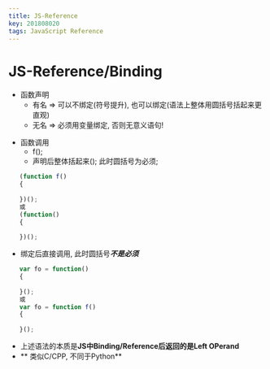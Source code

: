 ```yaml
---
title: JS-Reference
key: 201808020
tags: JavaScript Reference
---
```


# JS-Reference/Binding

- 函数声明
   - 有名 => 可以不绑定(符号提升), 也可以绑定(语法上整体用圆括号括起来更直观)
   - 无名 => 必须用变量绑定, 否则无意义语句!

<!--more-->

- 函数调用
   - f();
   - 声明后整体括起来(); 此时圆括号为必须;
```JavaScript
   (function f()
   {
       
   })();
   或
   (function()
   {
       
   })();   
```
   -  绑定后直接调用, 此时圆括号***不是必须***
```JavaScript
   var fo = function()
   {
       
   }();
   或
   var fo = function f()
   {
       
   }();   
```
   - 上述语法的本质是**JS中Binding/Reference后返回的是Left OPerand**
   - ** 类似C/CPP, 不同于Python**